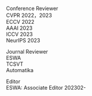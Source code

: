 Conference Reviewer  
CVPR 2022，2023  
ECCV 2022  
AAAI 2023  
ICCV 2023  
NeurIPS 2023  

Journal Reviewer  
ESWA  
TCSVT  
Automatika  

Editor  
ESWA: Associate Editor 202302-
